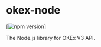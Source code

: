 # okex-node

[![npm version](https://img.shields.io/npm/v/okex-node.svg?style=flat)]

The Node.js library for OKEx V3 API.
